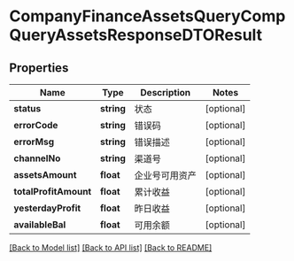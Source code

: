 # CompanyFinanceAssetsQueryCompQueryAssetsResponseDTOResult

## Properties
Name | Type | Description | Notes
------------ | ------------- | ------------- | -------------
**status** | **string** | 状态 | [optional] 
**errorCode** | **string** | 错误码 | [optional] 
**errorMsg** | **string** | 错误描述 | [optional] 
**channelNo** | **string** | 渠道号 | [optional] 
**assetsAmount** | **float** | 企业号可用资产 | [optional] 
**totalProfitAmount** | **float** | 累计收益 | [optional] 
**yesterdayProfit** | **float** | 昨日收益 | [optional] 
**availableBal** | **float** | 可用余额 | [optional] 

[[Back to Model list]](../README.md#documentation-for-models) [[Back to API list]](../README.md#documentation-for-api-endpoints) [[Back to README]](../README.md)



